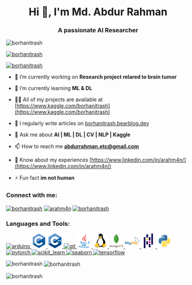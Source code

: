 <h1 align="center">Hi 👋, I'm Md. Abdur Rahman</h1>
<h3 align="center">A passionate AI Researcher</h3>

<p align="left"> <img src="https://komarev.com/ghpvc/?username=borhanitrash&label=Profile%20views&color=0e75b6&style=flat" alt="borhanitrash" /> </p>

<p align="left"> <a href="https://github.com/ryo-ma/github-profile-trophy"><img src="https://github-profile-trophy.vercel.app/?username=borhanitrash" alt="borhanitrash" /></a> </p>

<p align="left"> <a href="https://twitter.com/borhanitrash" target="blank"><img src="https://img.shields.io/twitter/follow/borhanitrash?logo=twitter&style=for-the-badge" alt="borhanitrash" /></a> </p>

- 🔭 I’m currently working on **Research project relared to brain tumor**

- 🌱 I’m currently learning **ML & DL**

- 👨‍💻 All of my projects are available at [https://www.kaggle.com/borhanitrash](https://www.kaggle.com/borhanitrash)

- 📝 I regularly write articles on [borhanitrash.bearblog.dev](borhanitrash.bearblog.dev)

- 💬 Ask me about **AI | ML | DL | CV | NLP | Kaggle**

- 📫 How to reach me **abdurrahman.etc@gmail.com**

- 📄 Know about my experiences [https://www.linkedin.com/in/arahm4n/](https://www.linkedin.com/in/arahm4n/)

- ⚡ Fun fact **im not human**

<h3 align="left">Connect with me:</h3>
<p align="left">
<a href="https://twitter.com/borhanitrash" target="blank"><img align="center" src="https://raw.githubusercontent.com/rahuldkjain/github-profile-readme-generator/master/src/images/icons/Social/twitter.svg" alt="borhanitrash" height="30" width="40" /></a>
<a href="https://linkedin.com/in/arahm4n" target="blank"><img align="center" src="https://raw.githubusercontent.com/rahuldkjain/github-profile-readme-generator/master/src/images/icons/Social/linked-in-alt.svg" alt="arahm4n" height="30" width="40" /></a>
<a href="https://kaggle.com/borhanitrash" target="blank"><img align="center" src="https://raw.githubusercontent.com/rahuldkjain/github-profile-readme-generator/master/src/images/icons/Social/kaggle.svg" alt="borhanitrash" height="30" width="40" /></a>
</p>

<h3 align="left">Languages and Tools:</h3>
<p align="left"> <a href="https://www.arduino.cc/" target="_blank" rel="noreferrer"> <img src="https://cdn.worldvectorlogo.com/logos/arduino-1.svg" alt="arduino" width="40" height="40"/> </a> <a href="https://www.cprogramming.com/" target="_blank" rel="noreferrer"> <img src="https://raw.githubusercontent.com/devicons/devicon/master/icons/c/c-original.svg" alt="c" width="40" height="40"/> </a> <a href="https://www.w3schools.com/cpp/" target="_blank" rel="noreferrer"> <img src="https://raw.githubusercontent.com/devicons/devicon/master/icons/cplusplus/cplusplus-original.svg" alt="cplusplus" width="40" height="40"/> </a> <a href="https://git-scm.com/" target="_blank" rel="noreferrer"> <img src="https://www.vectorlogo.zone/logos/git-scm/git-scm-icon.svg" alt="git" width="40" height="40"/> </a> <a href="https://www.java.com" target="_blank" rel="noreferrer"> <img src="https://raw.githubusercontent.com/devicons/devicon/master/icons/java/java-original.svg" alt="java" width="40" height="40"/> </a> <a href="https://www.linux.org/" target="_blank" rel="noreferrer"> <img src="https://raw.githubusercontent.com/devicons/devicon/master/icons/linux/linux-original.svg" alt="linux" width="40" height="40"/> </a> <a href="https://www.mongodb.com/" target="_blank" rel="noreferrer"> <img src="https://raw.githubusercontent.com/devicons/devicon/master/icons/mongodb/mongodb-original-wordmark.svg" alt="mongodb" width="40" height="40"/> </a> <a href="https://www.mysql.com/" target="_blank" rel="noreferrer"> <img src="https://raw.githubusercontent.com/devicons/devicon/master/icons/mysql/mysql-original-wordmark.svg" alt="mysql" width="40" height="40"/> </a> <a href="https://pandas.pydata.org/" target="_blank" rel="noreferrer"> <img src="https://raw.githubusercontent.com/devicons/devicon/2ae2a900d2f041da66e950e4d48052658d850630/icons/pandas/pandas-original.svg" alt="pandas" width="40" height="40"/> </a> <a href="https://www.python.org" target="_blank" rel="noreferrer"> <img src="https://raw.githubusercontent.com/devicons/devicon/master/icons/python/python-original.svg" alt="python" width="40" height="40"/> </a> <a href="https://pytorch.org/" target="_blank" rel="noreferrer"> <img src="https://www.vectorlogo.zone/logos/pytorch/pytorch-icon.svg" alt="pytorch" width="40" height="40"/> </a> <a href="https://scikit-learn.org/" target="_blank" rel="noreferrer"> <img src="https://upload.wikimedia.org/wikipedia/commons/0/05/Scikit_learn_logo_small.svg" alt="scikit_learn" width="40" height="40"/> </a> <a href="https://seaborn.pydata.org/" target="_blank" rel="noreferrer"> <img src="https://seaborn.pydata.org/_images/logo-mark-lightbg.svg" alt="seaborn" width="40" height="40"/> </a> <a href="https://www.tensorflow.org" target="_blank" rel="noreferrer"> <img src="https://www.vectorlogo.zone/logos/tensorflow/tensorflow-icon.svg" alt="tensorflow" width="40" height="40"/> </a> </p>

<p><img align="left" src="https://github-readme-stats.vercel.app/api/top-langs?username=borhanitrash&show_icons=true&locale=en&layout=compact" alt="borhanitrash" /></p>

<p>&nbsp;<img align="center" src="https://github-readme-stats.vercel.app/api?username=borhanitrash&show_icons=true&locale=en" alt="borhanitrash" /></p>

<p><img align="center" src="https://github-readme-streak-stats.herokuapp.com/?user=borhanitrash&" alt="borhanitrash" /></p>
